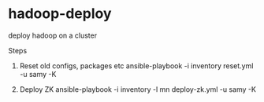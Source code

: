 # hadoop-deploy
deploy hadoop on a cluster


Steps
1. Reset old configs, packages etc
ansible-playbook -i inventory reset.yml -u samy -K

2. Deploy ZK
ansible-playbook  -i inventory -l mn deploy-zk.yml   -u samy -K
